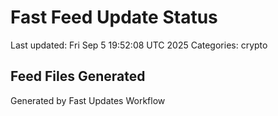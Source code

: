 # Fast Feed Update Status
Last updated: Fri Sep  5 19:52:08 UTC 2025
Categories: crypto

## Feed Files Generated

Generated by Fast Updates Workflow
